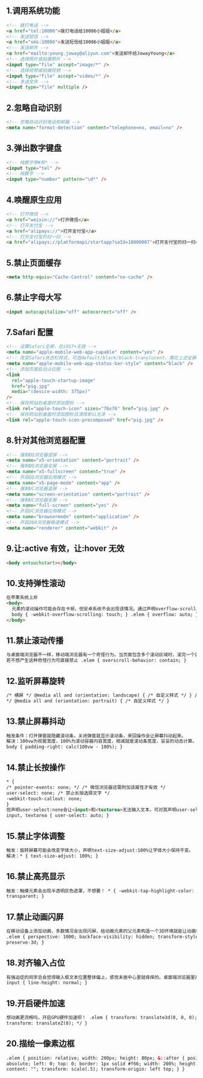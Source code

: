 <!--
 * @Author: lcz
 * @Date: 2021-03-11 16:39:24
 * @LastEditTime: 2021-03-11 16:55:18
 * @LastEditors: Please set LastEditors
 * @Description: In User Settings Edit
 * @FilePath: \lcz_document\docs\mobile.md
-->

## 1.调用系统功能

```html
<!-- 拨打电话 -->
<a href="tel:10086">拨打电话给10086小姐姐</a>
<!-- 发送短信 -->
<a href="sms:10086">发送短信给10086小姐姐</a>
<!-- 发送邮件 -->
<a href="mailto:young.joway@aliyun.com">发送邮件给JowayYoung</a>
<!-- 选择照片或拍摄照片 -->
<input type="file" accept="image/*" />
<!-- 选择视频或拍摄视频 -->
<input type="file" accept="video/*" />
<!-- 多选文件 -->
<input type="file" multiple />
```

## 2.忽略自动识别

```html
<!-- 忽略自动识别电话和邮箱 -->
<meta name="format-detection" content="telephone=no, email=no" />
```

## 3.弹出数字键盘

```html
<!-- 纯数字带#和* -->
<input type="tel" />
<!-- 纯数字 -->
<input type="number" pattern="\d*" />
```

## 4.唤醒原生应用

```html
<!-- 打开微信 -->
<a href="weixin://">打开微信</a>
<!-- 打开支付宝 -->
<a href="alipays://">打开支付宝</a>
<!-- 打开支付宝的扫一扫 -->
<a href="alipays://platformapi/startapp?saId=10000007">打开支付宝的扫一扫</a>
```

## 5.禁止页面缓存

```html
<meta http-equiv="Cache-Control" content="no-cache" />
```

## 6.禁止字母大写

```html
<input autocapitalize="off" autocorrect="off" />
```

## 7.Safari 配置

```html
<!-- 设置Safari全屏，在iOS7+无效 -->
<meta name="apple-mobile-web-app-capable" content="yes" />
<!-- 改变Safari状态栏样式，可选default/black/black-translucent，需在上述全屏模式下才有效 -->
<meta name="apple-mobile-web-app-status-bar-style" content="black" />
<!-- 添加页面启动占位图 -->
<link
  rel="apple-touch-startup-image"
  href="pig.jpg"
  media="(device-width: 375px)"
/>
<!-- 保存网站到桌面时添加图标 -->
<link rel="apple-touch-icon" sizes="76x76" href="pig.jpg" />
<!-- 保存网站到桌面时添加图标且清除默认光泽 -->
<link rel="apple-touch-icon-precomposed" href="pig.jpg" />
```

## 8.针对其他浏览器配置

```html
<!-- 强制QQ浏览器竖屏 -->
<meta name="x5-orientation" content="portrait" />
<!-- 强制QQ浏览器全屏 -->
<meta name="x5-fullscreen" content="true" />
<!-- 开启QQ浏览器应用模式 -->
<meta name="x5-page-mode" content="app" />
<!-- 强制UC浏览器竖屏 -->
<meta name="screen-orientation" content="portrait" />
<!-- 强制UC浏览器全屏 -->
<meta name="full-screen" content="yes" />
<!-- 开启UC浏览器应用模式 -->
<meta name="browsermode" content="application" />
<!-- 开启360浏览器极速模式 -->
<meta name="renderer" content="webkit" />
```

## 9.让:active 有效，让:hover 无效

```html
<body ontouchstart></body>
```

## 10.支持弹性滚动

```html
在苹果系统上非
<body>
  元素的滚动操作可能会存在卡顿，但安卓系统不会出现该情况。通过声明overflow-scrolling:touch调用系统原生滚动事件优化弹性滚动，增加页面滚动的流畅度。
  body { -webkit-overflow-scrolling: touch; } .elem { overflow: auto; }
</body>
```

## 11.禁止滚动传播

```html
与桌面端浏览器不一样，移动端浏览器有一个奇怪行为。当页面包含多个滚动区域时，滚完一个区域后若还存在滚动动量则会将这些剩余动量传播到下一个滚动区域，造成该区域也滚动起来。这种行为称为滚动传播。
若不想产生这种奇怪行为可直接禁止 .elem { overscroll-behavior: contain; }
```

## 12.监听屏幕旋转

```html
/* 横屏 */ @media all and (orientation: landscape) { /* 自定义样式 */ } /* 竖屏
*/ @media all and (orientation: portrait) { /* 自定义样式 */ }
```

## 13.禁止屏幕抖动

```html
触发条件：打开弹窗就隐藏滚动条，关闭弹窗就显示滚动条，来回操作会让屏幕抖动起来。
解决：100vw为视窗宽度，100%为滚动容器内容宽度，相减就是滚动条宽度，妥妥的动态计算。
body { padding-right: calc(100vw - 100%); }
```

## 14.禁止长按操作

```html
* {
/* pointer-events: none; */ /* 微信浏览器还需附加该属性才有效 */
user-select: none; /* 禁止长按选择文字 */
-webkit-touch-callout: none;
}
但声明user-select:none会让<input>和<textarea>无法输入文本，可对其声明user-select:auto排除在外。
input, textarea { user-select: auto; }

```

## 15.禁止字体调整

```html
触发：旋转屏幕可能会改变字体大小，声明text-size-adjust:100%让字体大小保持不变。
解决：* { text-size-adjust: 100%; }
```

## 16.禁止高亮显示

```html
触发：触摸元素会出现半透明灰色遮罩，不想要！ * { -webkit-tap-highlight-color:
transparent; }
```

## 17.禁止动画闪屏

```html
在移动设备上添加动画，多数情况会出现闪屏，给动画元素的父元素构造一个3D环境就能让动画稳定运行了。
.elem { perspective: 1000; backface-visibility: hidden; transform-style:
preserve-3d; }
```

## 18.对齐输入占位

```html
有强迫症的同学总会觉得输入框文本位置整体偏上，感觉未居中心里就痒痒的。桌面端浏览器里声明line-height等于height就能解决，但移动端浏览器里还是未能解决，需将line-height声明为normal才行。
input { line-height: normal; }
```

## 19.开启硬件加速

```html
想动画更流畅吗，开启GPU硬件加速呗！ .elem { transform: translate3d(0, 0, 0); /*
transform: translateZ(0); */ }
```

## 20.描绘一像素边框

```html
.elem { position: relative; width: 200px; height: 80px; &::after { position:
absolute; left: 0; top: 0; border: 1px solid #f66; width: 200%; height: 200%;
content: ""; transform: scale(.5); transform-origin: left top; } }
```
